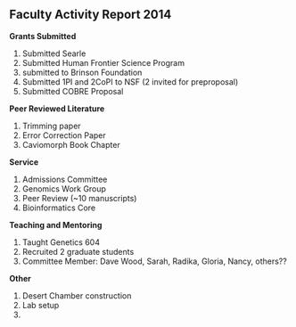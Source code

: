 Faculty Activity Report 2014
-

**Grants Submitted**

1. Submitted Searle
2. Submitted Human Frontier Science Program
3. submitted to Brinson Foundation
4. Submitted 1PI and 2CoPI to NSF (2 invited for preproposal)
5. Submitted COBRE Proposal


**Peer Reviewed Literature**

1. Trimming paper
2. Error Correction Paper
2. Caviomorph Book Chapter

**Service**

1. Admissions Committee
2. Genomics Work Group
3. Peer Review (~10 manuscripts)
4. Bioinformatics Core

**Teaching and Mentoring**

1. Taught Genetics 604
2. Recruited 2 graduate students
3. Committee Member: Dave Wood, Sarah, Radika, Gloria, Nancy, others??

**Other**

1. Desert Chamber construction
2. Lab setup
3. 
